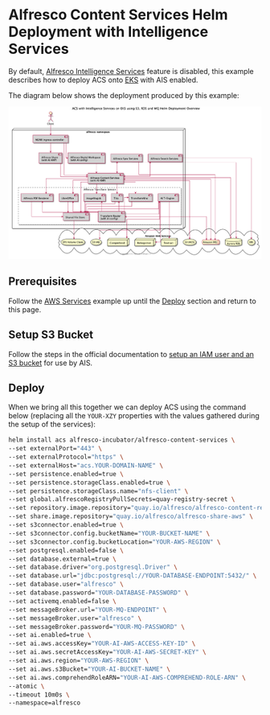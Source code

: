 # Alfresco Content Services Helm Deployment with Intelligence Services

By default, [Alfresco Intelligence Services](https://docs.alfresco.com/intelligence/concepts/ai-welcome.html) feature is disabled, this example describes how to deploy ACS onto [EKS](https://aws.amazon.com/eks) with AIS enabled.

The diagram below shows the deployment produced by this example:

![Helm with Intelligence Services](../diagrams/helm-eks-s3-rds-mq-ai.png)

## Prerequisites

Follow the [AWS Services](with-aws-services.md) example up until the [Deploy](with-aws-services.md#deploy) section and return to this page.

## Setup S3 Bucket

Follow the steps in the official documentation to [setup an IAM user and an S3 bucket](https://docs.alfresco.com/intelligence/concepts/aws-setup.html) for use by AIS.

## Deploy

When we bring all this together we can deploy ACS using the command below (replacing all the `YOUR-XZY` properties with the values gathered during the setup of the services):

```bash
helm install acs alfresco-incubator/alfresco-content-services \
--set externalPort="443" \
--set externalProtocol="https" \
--set externalHost="acs.YOUR-DOMAIN-NAME" \
--set persistence.enabled=true \
--set persistence.storageClass.enabled=true \
--set persistence.storageClass.name="nfs-client" \
--set global.alfrescoRegistryPullSecrets=quay-registry-secret \
--set repository.image.repository="quay.io/alfresco/alfresco-content-repository-aws" \
--set share.image.repository="quay.io/alfresco/alfresco-share-aws" \
--set s3connector.enabled=true \
--set s3connector.config.bucketName="YOUR-BUCKET-NAME" \
--set s3connector.config.bucketLocation="YOUR-AWS-REGION" \
--set postgresql.enabled=false \
--set database.external=true \
--set database.driver="org.postgresql.Driver" \
--set database.url="jdbc:postgresql://YOUR-DATABASE-ENDPOINT:5432/" \
--set database.user="alfresco" \
--set database.password="YOUR-DATABASE-PASSWORD" \
--set activemq.enabled=false \
--set messageBroker.url="YOUR-MQ-ENDPOINT" \
--set messageBroker.user="alfresco" \
--set messageBroker.password="YOUR-MQ-PASSWORD" \
--set ai.enabled=true \
--set ai.aws.accessKey="YOUR-AI-AWS-ACCESS-KEY-ID" \
--set ai.aws.secretAccessKey="YOUR-AI-AWS-SECRET-KEY" \
--set ai.aws.region="YOUR-AWS-REGION" \
--set ai.aws.s3Bucket="YOUR-AI-BUCKET-NAME" \
--set ai.aws.comprehendRoleARN="YOUR-AI-AWS-COMPREHEND-ROLE-ARN" \
--atomic \
--timeout 10m0s \
--namespace=alfresco
```
